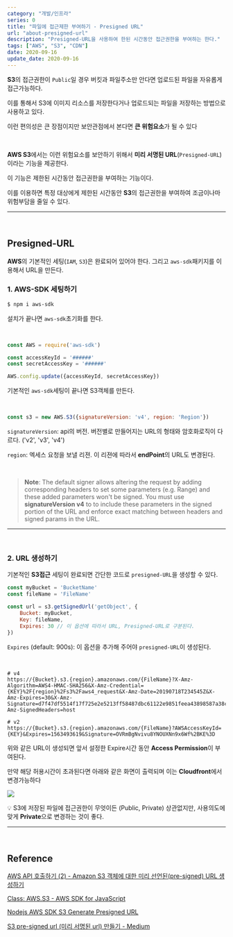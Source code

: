 ```yaml
---
category: "개발/인프라"
series: 0
title: "파일에 접근제한 부여하기 - Presigned URL"
url: "about-presigned-url"
description: "Presigned-URL을 사용하여 한된 시간동안 접근권한을 부여하는 한다."
tags: ["AWS", "S3", "CDN"]
date: 2020-09-16
update_date: 2020-09-16
---
```


**S3**의 접근권한이 `Public`일 경우 버킷과 파일주소만 안다면 업로드된 파일을 자유롭게 접근가능하다.
  
이를 통해서 S3에 이미지 리소스를 저장한다거나 업로드되는 파일을 저장하는 방법으로 사용하고 있다.
 
이런 편의성은 큰 장점이지만 보안관점에서 본다면 **큰 위험요소**가 될 수 있다

<br>

**AWS S3**에서는 이런 위험요소를 보안하기 위해서 **미리 서명된 URL**(`Presigned-URL`)이라는 기능을 제공한다. 

이 기능은 제한된 시간동안 접근권한을 부여하는 기능이다. 

이를 이용하면 특정 대상에게 제한된 시간동안 **S3**의 접근권한을 부여하여 조금이나마 위험부담을 줄일 수 있다.

***

<br>

## Presigned-URL

 **AWS**의 기본적인 세팅(`IAM`, `S3`)은 완료되어 있어야 한다. 그리고 `aws-sdk`패키지를 이용해서 URL을 만든다.

### 1. AWS-SDK 세팅하기

```bash
$ npm i aws-sdk
```

설치가 끝나면 `aws-sdk`초기화를 한다.

<br>

```javascript
const AWS = require('aws-sdk')

const accessKeyId = '######'
const secretAccessKey = '######'

AWS.config.update({accessKeyId, secretAccessKey})
```

기본적인 `aws-sdk`세팅이 끝나면 S3객체를 만든다.

<br>

```javascript
const s3 = new AWS.S3({signatureVersion: 'v4', region: 'Region'})
```

`signatureVersion`: api의 버전. 버전별로 만들어지는 URL의 형태와 암호화로직이 다르다. ('v2', 'v3', 'v4')

`region`: 엑세스 요청을 보낼 리젼. 이 리젼에 따라서 **endPoint**의 URL도 변경된다.

<br>

> **Note**: The default signer allows altering the request by adding corresponding headers to set some parameters (e.g. Range) and these added parameters won't be signed. You must use **signatureVersion v4** to to include these parameters in the signed portion of the URL and enforce exact matching between headers and signed params in the URL.

***

<br>

### 2. URL 생성하기

기본적인 **S3접근** 세팅이 완료되면 간단한 코드로 `presigned-URL`을 생성할 수 있다.

```javascript
const myBucket = 'BucketName'
const fileName = 'FileName'

const url = s3.getSignedUrl('getObject', {
    Bucket: myBucket,
    Key: fileName,
    Expires: 30 // 이 옵션에 따라서 URL, Presigned-URL로 구분된다.
})
```

`Expires` (default: 900s): 이 옵션을 추가해 주어야 `presigned-URL`이 생성된다.

<br>

```
# v4
https://{Bucket}.s3.{region}.amazonaws.com/{FileName}?X-Amz-Algorithm=AWS4-HMAC-SHA256&X-Amz-Credential={KEY}%2F{region}%2Fs3%2Faws4_request&X-Amz-Date=20190718T234545Z&X-Amz-Expires=30&X-Amz-Signature=d7f47df5514f17f725e2e5213ff58487dbc61122e9851feea43898587a38c5d1&X-Amz-SignedHeaders=host

# v2
https://{Bucket}.s3.{region}.amazonaws.com/{FileName}?AWSAccessKeyId={KEY}&Expires=1563493619&Signature=OVRmBgNvivu8YNOUXNn9x6Wf%2BKE%3D
```

위와 같은 URL이 생성되면 앞서 설정한 Expire시간 동안 **Access Permission**이 부여된다.
 
만약 해당 허용시간이 초과된다면 아래와 같은 화면이 출력되며 이는 **Cloudfront**에서 변경가능하다

![](https://www.notion.so/image/https%3A%2F%2Fs3-us-west-2.amazonaws.com%2Fsecure.notion-static.com%2Fa04cab4f-1489-4759-adf6-4aae0b9843dc%2F_2019-07-19__9.25.11.png?table=block&id=2ecb7a23-46a3-4189-ad0b-947fd0cb43d6&width=3120&userId=038a9d8a-4e75-4deb-a374-ed6ff93980c6&cache=v2)

💡 S3에 저장된 파일에 접근권한이 무엇이든 (Public, Private) 상관없지만, 사용의도에 맞게 **Private**으로 변경하는 것이 좋다.

***

<br>

## Reference

<span class="reference">

[AWS API 호출하기 (2) - Amazon S3 객체에 대한 미리 선언된(pre-signed) URL 생성하기](https://aws.amazon.com/ko/blogs/korea/aws-api-call-2-s3-pre-signed-url/)

[Class: AWS.S3 - AWS SDK for JavaScript](https://docs.aws.amazon.com/AWSJavaScriptSDK/latest/AWS/S3.html)

[Nodejs AWS SDK S3 Generate Presigned URL](https://stackoverflow.com/questions/38831829/nodejs-aws-sdk-s3-generate-presigned-url)

[S3 pre-signed url (미리 서명된 url) 만들기 - Medium](https://medium.com/@labcloud/s3-pre-signed-url-%EB%AF%B8%EB%A6%AC-%EC%84%9C%EB%AA%85%EB%90%9C-url-%EB%A7%8C%EB%93%A4%EA%B8%B0-596aff8bdc45)

</span>
